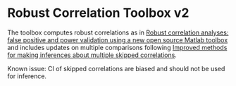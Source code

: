 # Robust Correlation Toolbox v2

The toolbox computes robust correlations as in [Robust correlation analyses: false positive and power validation using a new open source Matlab toolbox](https://www.frontiersin.org/articles/10.3389/fpsyg.2012.00606/full) and includes updates on multiple comparisons following [Improved methods for making inferences about multiple skipped correlations](https://www.tandfonline.com/doi/abs/10.1080/00949655.2018.1501051).

Known issue: CI of skipped correlations are biased and should not be used for inference.
